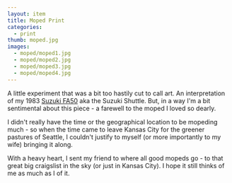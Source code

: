 ```yaml
---
layout: item
title: Moped Print
categories:
  - print
thumb: moped.jpg
images:
  - moped/moped1.jpg
  - moped/moped2.jpg
  - moped/moped3.jpg
  - moped/moped4.jpg
---
```




A little experiment that was a bit too hastily cut to call art. An interpretation of my 1983 [Suzuki FA50](http://www.mopedarmy.com/wiki/Suzuki_FA50) aka the Suzuki Shuttle. But, in a way I'm a bit sentimental about this piece - a farewell to the moped I loved so dearly.

I didn't really have the time or the geographical location to be mopeding much - so when the time came to leave Kansas City for the greener pastures of Seattle, I couldn't justify to myself (or more importantly to my wife) bringing it along.

With a heavy heart, I sent my friend to where all good mopeds go - to that great big craigslist in the sky (or just in Kansas City). I hope it still thinks of me as much as I of it.
